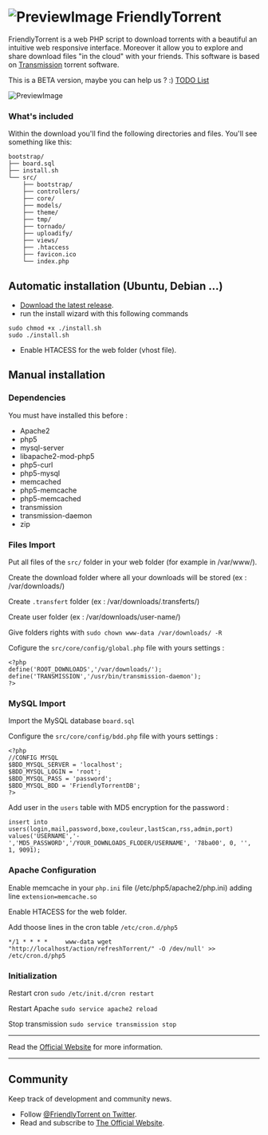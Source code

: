 ![PreviewImage](http://friendlytorrent.com/img/logo-mini.png)  FriendlyTorrent
=======

FriendlyTorrent is a web PHP script to download torrents with a beautiful an intuitive web responsive interface.
Moreover it allow you to explore and share download files "in the cloud" with your friends.
This software is based on [Transmission](http://www.transmissionbt.com) torrent software.

This is a BETA version, maybe you can help us ? :) [TODO List](https://github.com/Cclleemm/FriendlyTorrent/wiki/TODO)

![PreviewImage](http://friendlytorrent.com/img/home.png) 

### What's included

Within the download you'll find the following directories and files. You'll see something like this:

```
bootstrap/
├── board.sql
├── install.sh
└── src/
    ├── bootstrap/
    ├── controllers/
    ├── core/
    ├── models/
    ├── theme/
    ├── tmp/
    ├── tornado/
    ├── uploadify/
    ├── views/
    ├── .htaccess
    ├── favicon.ico
    └── index.php
```


## Automatic installation (Ubuntu, Debian ...)
* [Download the latest release](https://github.com/Cclleemm/FriendlyTorrent/archive/master.zip).
* run the install wizard with this following commands

``` 
sudo chmod +x ./install.sh
sudo ./install.sh 
``` 
* Enable HTACESS for the web folder (vhost file).

## Manual installation

### Dependencies
You must have installed this before :
* Apache2
* php5
* mysql-server
* libapache2-mod-php5
* php5-curl
* php5-mysql
* memcached
* php5-memcache
* php5-memcached
* transmission
* transmission-daemon
*  zip

### Files Import
Put all files of the `src/` folder in your web folder (for example in /var/www/).

Create the download folder where all your downloads will be stored (ex : /var/downloads/)

Create `.transfert` folder (ex : /var/downloads/.transferts/)

Create user folder  (ex : /var/downloads/user-name/)

Give folders rights with `sudo chown www-data /var/downloads/ -R`

Cofigure the `src/core/config/global.php` file with yours settings :
```
<?php
define('ROOT_DOWNLOADS','/var/downloads/');
define('TRANSMISSION','/usr/bin/transmission-daemon');
?>
```

### MySQL Import
Import the MySQL database `board.sql`

Configure the `src/core/config/bdd.php` file with yours settings :
```
<?php
//CONFIG MYSQL
$BDD_MYSQL_SERVER = 'localhost';
$BDD_MYSQL_LOGIN = 'root';
$BDD_MYSQL_PASS = 'password';
$BDD_MYSQL_BDD = 'FriendlyTorrentDB';
?>
```

Add user in the `users` table with MD5 encryption for the password :
```
insert into users(login,mail,password,boxe,couleur,lastScan,rss,admin,port) values('USERNAME','-','MD5_PASSWORD','/YOUR_DOWNLOADS_FLODER/USERNAME', '78ba00', 0, '', 1, 9091);
```

### Apache Configuration

Enable memcache in your `php.ini` file (/etc/php5/apache2/php.ini) adding line `extension=memcache.so`

Enable HTACESS for the web folder.

Add thoose lines in the cron table `/etc/cron.d/php5`
```
*/1 * * * *     www-data wget "http://localhost/action/refreshTorrent/" -O /dev/null' >> /etc/cron.d/php5
```


### Initialization
Restart cron `sudo /etc/init.d/cron restart`

Restart Apache `sudo service apache2 reload`

Stop transmission `sudo service transmission stop`



***

Read the [Official Website](http:/friendlytorrent.com) for more information.

***

## Community

Keep track of development and community news.

* Follow [@FriendlyTorrent on Twitter](http://twitter.com/friendlytorrent).
* Read and subscribe to [The Official Website](http://friendlytorrent.com).



